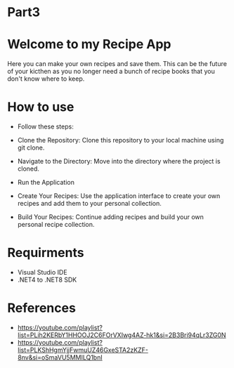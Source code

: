 # Part3

# Welcome to my Recipe App
Here you can make your own recipes and save them. This can be the future of your kicthen as you no longer need a bunch of recipe books that you don't know where to keep.

# How to use

- Follow these steps:

- Clone the Repository: Clone this repository to your local machine using git clone.

- Navigate to the Directory: Move into the directory where the project is cloned.

- Run the Application

- Create Your Recipes: Use the application interface to create your own recipes and add them to your personal collection.

- Build Your Recipes: Continue adding recipes and build your own personal recipe collection.


# Requirments

- Visual Studio IDE
- .NET4 to .NET8 SDK

# References
- https://youtube.com/playlist?list=PLih2KERbY1HHOOJ2C6FOrVXIwg4AZ-hk1&si=2B3Bri94qLr3ZG0N
- https://youtube.com/playlist?list=PLKShHgmYjjFwmuUZ46GxeSTA2zKZF-8nv&si=oSmaVU5MMILQ1bnI
